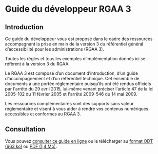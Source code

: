 # Guide du développeur RGAA 3

## Introduction

Ce guide du développeur vous est proposé dans le cadre des ressources accompagnant la prise en main de la version 3 du référentiel général d’accessibilité pour les administrations (RGAA 3).

Toutes les règles et tous les exemples d’implémentation donnés ici se réfèrent à la version 3 du RGAA.

Le RGAA 3 est composé d’un document d’introduction, d’un guide d’accompagnement et d’un référentiel technique. Cet ensemble de documents a une portée réglementaire puisqu’ils ont été rendus officiels par l'arrêté du 29 avril 2015, lui-même venant préciser l'article 47 de la loi 2005-102 du 11 février 2005 et l'arrêté 2009-546 du 14 mai 2009.

Les ressources complémentaires sont des supports sans valeur réglementaire et visent à vous aider à rendre vos contenus numériques accessibles et conformes au RGAA 3.

## Consultation

Vous pouvez [consulter ce guide en ligne](https://disic.github.io/guide-developpeur/) ou le télécharger au [format ODT (663 ko)](https://github.com/DISIC/guide-developpeur/raw/master/export/guide-developpeur.odt) ou [PDF (1,4 Mo)](https://github.com/DISIC/guide-developpeur/raw/master/export/guide-developpeur.pdf).
